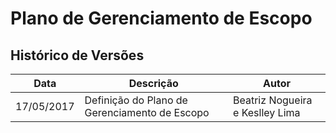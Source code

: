 # Plano de Gerenciamento de Escopo

## Histórico de Versões

| Data | Descrição | Autor |
|----------------|-----------------|----------|
| 17/05/2017 | Definição do Plano de Gerenciamento de Escopo | Beatriz Nogueira e Keslley Lima |

